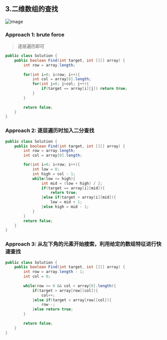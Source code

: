 ## 3.二维数组的查找
![image](https://user-images.githubusercontent.com/30597963/55314299-73721b00-549c-11e9-971a-aab3874d77c9.png)

### Approach 1: brute force
>逐层遍历即可

```java
public class Solution {
    public boolean Find(int target, int [][] array) {
        int row = array.length;
        
        for(int i=0; i<row; i++){
            int col = array[0].length;
            for(int j=0; j<col; j++){
                if(target == array[i][j]) return true;
            }
        }
        
        return false;
    }
}
```

### Approach 2: 逐层遍历时加入二分查找
```java
public class Solution {
    public boolean Find(int target, int [][] array) {
        int row = array.length;
        int col = array[0].length;

        for(int i=0; i<row; i++){
            int low = 0;
            int high = col - 1;
            while(low <= high){
                int mid = (low + high) / 2;
                if(target == array[i][mid]){
                    return true;
                }else if(target > array[i][mid]){
                    low = mid + 1;
                }else high = mid - 1;
            }
        }
        return false;
    }
}
```

### Approach 3: 从左下角的元素开始搜索，利用给定的数组特征进行快速查找
```java
public class Solution {
    public boolean Find(int target, int [][] array) {
        int row = array.length - 1;
        int col = 0;
        
        while(row >= 0 && col < array[0].length){
            if(target > array[row][col]){
                col++;
            }else if(target < array[row][col]){
                row--;
            }else return true;
        }
        
        return false;
    }
}
```
